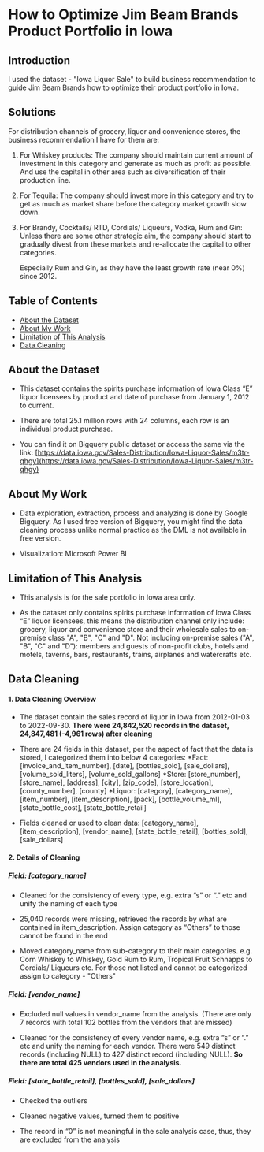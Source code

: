 # How to Optimize Jim Beam Brands Product Portfolio in Iowa

## Introduction
  
  I used the dataset - "Iowa Liquor Sale" to build business recommendation to guide Jim Beam Brands how to optimize their product portfolio in Iowa.

## Solutions

  For distribution channels of grocery, liquor and convenience stores, the business recommendation I have for them are:
  
  1. For Whiskey products:
      The company should maintain current amount of investment in this category and generate as much as profit as possible. And use the capital in other area such as diversification of their production line.
  
  2. For Tequila:
      The company should invest more in this category and try to get as much as market share before the category market growth slow down.
      
  3. For Brandy, Cocktails/ RTD, Cordials/ Liqueurs, Vodka, Rum and Gin:
      Unless there are some other strategic aim, the company should start to gradually divest from these markets and re-allocate the capital to other categories.
      
      Especially Rum and Gin, as they have the least growth rate (near 0%) since 2012.
  
## Table of Contents
  - [About the Dataset](#about-the-dataset)
  - [About My Work](#about-my-work)
  - [Limitation of This Analysis](#limitation-of-this-analysis)
  - [Data Cleaning](#data-cleaning)

## About the Dataset

  - This dataset contains the spirits purchase information of Iowa Class “E” liquor licensees by product and date of purchase from January 1, 2012 to current.

  - There are total 25.1 million rows with 24 columns, each row is an individual product purchase.

  - You can find it on Bigquery public dataset or access the same via the link:
  [https://data.iowa.gov/Sales-Distribution/Iowa-Liquor-Sales/m3tr-qhgy](https://data.iowa.gov/Sales-Distribution/Iowa-Liquor-Sales/m3tr-qhgy)


## About My Work
  
  - Data exploration, extraction, process and analyzing is done by Google Bigquery. As I used free version of Bigquery, you might find the data cleaning process unlike normal practice as the DML is not available in free version.

  - Visualization: Microsoft Power BI

## Limitation of This Analysis

  - This analysis is for the sale portfolio in Iowa area only.
  
  - As the dataset only contains spirits purchase information of Iowa Class “E” liquor licensees, this means the distribution channel only include: grocery, liquor and convenience store and their wholesale sales to on-premise class "A", "B", "C" and "D". Not including on-premise sales ("A", "B", "C" and "D"): members and guests of non-profit clubs, hotels and motels, taverns, bars, restaurants, trains, airplanes and watercrafts etc.

## Data Cleaning

#### 1. Data Cleaning Overview

- The dataset contain the sales record of liquor in Iowa from 2012-01-03 to 2022-09-30.
   **There were 24,842,520 records in the dataset, 24,847,481 (-4,961 rows) after cleaning**

- There are 24 fields in this dataset, per the aspect of fact that the data is stored, I categorized them into below 4 categories:
*Fact: [invoice_and_item_number], [date], [bottles_sold], [sale_dollars], [volume_sold_liters], [volume_sold_gallons]
*Store: [store_number], [store_name], [address], [city], [zip_code], [store_location], [county_number], [county]
*Liquor: [category], [category_name], [item_number], [item_description], [pack], [bottle_volume_ml], [state_bottle_cost], [state_bottle_retail]

- Fields cleaned or used to clean data:
    [category_name], [item_description], [vendor_name], [state_bottle_retail], [bottles_sold], [sale_dollars]
  
#### 2. Details of Cleaning

##### Field: [category_name]

- Cleaned for the consistency of every type, e.g. extra “s” or “.” etc and unify the naming of each type

- 25,040 records were missing, retrieved the records by what are contained in item_description. Assign category as “Others” to those cannot be found in the end

- Moved category_name from sub-category to their main categories. e.g. Corn Whiskey to Whiskey, Gold Rum to Rum, Tropical Fruit Schnapps to Cordials/ Liqueurs etc.
            For those not listed and cannot be categorized assign to category - "Others"

##### Field: [vendor_name]

- Excluded null values in vendor_name from the analysis. (There are only 7 records with total 102 bottles from the vendors that are missed)

- Cleaned for the consistency of every vendor name, e.g. extra “s” or “.” etc and unify the naming for each vendor. There were 549 distinct records (including NULL) to 427 distinct record (including NULL). **So there are total 425 vendors used in the analysis.**

##### Field: [state_bottle_retail], [bottles_sold], [sale_dollars]

- Checked the outliers

- Cleaned negative values, turned them to positive

- The record in “0” is not meaningful in the sale analysis case, thus, they are excluded from the analysis




